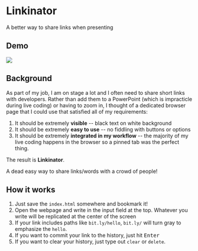 # Linkinator
A better way to share links when presenting

## Demo
![](https://media.giphy.com/media/l378gVaWfDgDECtYk/giphy.gif)

## Background
As part of my job, I am on stage a lot and I often need to share short links with developers.
Rather than add them to a PowerPoint (which is impracticle during live coding) or having to zoom in, I thought of a dedicated browser page that I could use that satisfied all of my requirements:

1. It should be extremely **visible** -- black text on white background
2. It should be extremely **easy to use** -- no fiddling with buttons or options
3. It should be extremely **integrated in my workflow** -- the majority of my live coding happens in the browser so a pinned tab was the perfect thing.

The result is **Linkinator**.

A dead easy way to share links/words with a crowd of people!

## How it works

1. Just save the `index.html` somewhere and bookmark it!
2. Open the webpage and write in the input field at the top. Whatever you write will be replicated at the center of the screen
3. If your link includes paths like `bit.ly/hello`, `bit.ly/` will turn gray to emphasize the `hello`.
4. If you want to commit your link to the history, just hit <kbd>Enter</kbg>
5. If you want to clear your history, just type out `clear` or `delete`.
